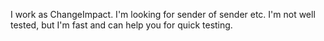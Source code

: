 I work as ChangeImpact.
I'm looking for sender of sender etc.
I'm not well tested, but I'm fast and can help you for quick testing.